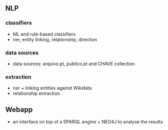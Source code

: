 ## NLP


### classifiers
 - ML and rule-based classifiers
 - ner, entity linking, relationship, direction


### data sources
 - data sources: arquivo.pt, publico.pt and CHAVE collection


### extraction  
 - ner + linking entities against Wikidata
 - relationship extraction


## Webapp
  - an interface on top of a SPARQL engine + NEO4J to analyse the results
